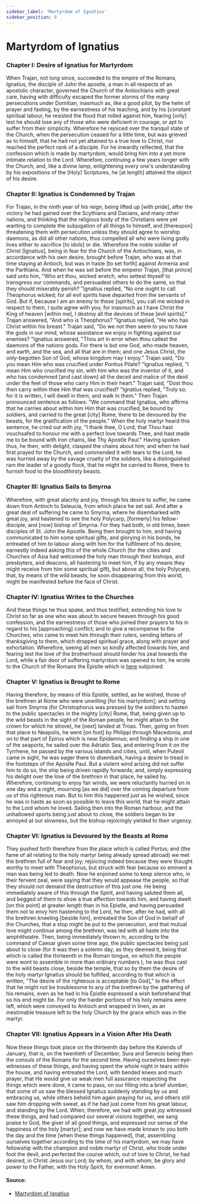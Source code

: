 ```yaml
---
sidebar_label: 'Martyrdom of Ignatius'
sidebar_position: 9
---
```


# Martyrdom of Ignatius

### Chapter I: Desire of Ignatius for Martyrdom

When Trajan, not long since, succeeded to the empire of the Romans, Ignatius, the disciple of John the apostle, a man in all respects of an apostolic character, governed the Church of the Antiochians with great care, having with difficulty escaped the former storms of the many persecutions under Domitian, inasmuch as, like a good pilot, by the helm of prayer and fasting, by the earnestness of his teaching, and by his [constant spiritual labour, he resisted the flood that rolled against him, fearing [only] lest he should lose any of those who were deficient in courage, or apt to suffer from their simplicity. Wherefore he rejoiced over the tranquil state of the Church, when the persecution ceased for a little time, but was grieved as to himself, that he had not yet attained to a true love to Christ, nor reached the perfect rank of a disciple. For he inwardly reflected, that the confession which is made by martyrdom, would bring him into a yet more intimate relation to the Lord. Wherefore, continuing a few years longer with the Church, and, like a divine lamp, enlightening every one's understanding by his expositions of the [Holy] Scriptures, he [at length] attained the object of his desire.

### Chapter II: Ignatius is Condemned by Trajan

For Trajan, in the ninth year of his reign, being lifted up [with pride], after the victory he had gained over the Scythians and Dacians, and many other nations, and thinking that the religious body of the Christians were yet wanting to complete the subjugation of all things to himself, and [thereupon] threatening them with persecution unless they should agree to worship daemons, as did all other nations, thus compelled all who were living godly lives either to sacrifice [to idols] or die. Wherefore the noble soldier of Christ [Ignatius], being in fear for the Church of the Antiochians, was, in accordance with his own desire, brought before Trajan, who was at that time staying at Antioch, but was in haste [to set forth] against Armenia and the Parthians. And when he was set before the emperor Trajan, [that prince] said unto him, "Who art thou, wicked wretch, who settest thyself to transgress our commands, and persuadest others to do the same, so that they should miserably perish? "Ignatius replied, "No one ought to call Theophorus wicked; for all evil spirits have departed from the servants of God. But if, because I am an enemy to these [spirits], you call me wicked in respect to them, I quite agree with you; for inasmuch as I have Christ the King of heaven [within me], I destroy all the devices of these [evil spirits]." Trajan answered, "And who is Theophorus? "Ignatius replied, "He who has Christ within his breast." Trajan said, "Do we not then seem to you to have the gods in our mind, whose assistance we enjoy in fighting against our enemies? "Ignatius answered, "Thou art in error when thou callest the daemons of the nations gods. For there is but one God, who made heaven, and earth, and the sea, and all that are in them; and one Jesus Christ, the only-begotten Son of God, whose kingdom may I enjoy." Trajan said, "Do you mean Him who was crucified under Pontius Pilate? "Ignatius replied, "I mean Him who crucified my sin, with him who was the inventor of it, and who has condemned [and cast down] all the deceit and malice of the devil under the feet of those who carry Him in their heart." Trajan said, "Dost thou then carry within thee Him that was crucified? "Ignatius replied, "Truly so; for it is written, I will dwell in them, and walk in them." Then Trajan pronounced sentence as follows: "We command that Ignatius, who affirms that he carries about within him Him that was crucified, be bound by soldiers, and carried to the great [city] Rome, there to be devoured by the beasts, for the gratification of the people." When the holy martyr heard this sentence, he cried out with joy, "I thank thee, O Lord, that Thou hast vouchsafed to honour me with a perfect love towards Thee, and hast made me to be bound with iron chains, like Thy Apostle Paul." Having spoken thus, he then, with delight, clasped the chains about him; and when he had first prayed for the Church, and commended it with tears to the Lord, he was hurried away by the savage cruelty of the soldiers, like a distinguished ram the leader of a goodly flock, that he might be carried to Rome, there to furnish food to the bloodthirsty beasts.

### Chapter III: Ignatius Sails to Smyrna

Wherefore, with great alacrity and joy, through his desire to suffer, he came down from Antioch to Seleucia, from which place he set sail. And after a great deal of suffering he came to Smyrna, where he disembarked with great joy, and hastened to see the holy Polycarp, [formerly] his fellow-disciple, and [now] bishop of Smyrna. For they had both, in old times, been disciples of St. John the Apostle. Being then brought to him, and having communicated to him some spiritual gifts, and glorying in his bonds, he entreated of him to labour along with him for the fulfilment of his desire; earnestly indeed asking this of the whole Church (for the cities and Churches of Asia had welcomed the holy man through their bishops, and presbyters, and deacons, all hastening to meet him, if by any means they might receive from him some spiritual gift), but above all, the holy Polycarp, that, by means of the wild beasts, he soon disappearing from this world, might be manifested before the face of Christ.

### Chapter IV: Ignatius Writes to the Churches

And these things he thus spake, and thus testified, extending his love to Christ so far as one who was about to secure heaven through his good confession, and the earnestness of those who joined their prayers to his in regard to his [approaching] conflict; and to give a recompense to the Churches, who came to meet him through their rulers, sending letters of thanksgiving to them, which dropped spiritual grace, along with prayer and exhortation. Wherefore, seeing all men so kindly affected towards him, and fearing lest the love of the brotherhood should hinder his zeal towards the Lord, while a fair door of suffering martyrdom was opened to him, he wrote to the Church of the Romans the Epistle which is [here](/docs/saints/saint-ignatius/letter-to-romans) subjoined.

### Chapter V: Ignatius is Brought to Rome

Having therefore, by means of this Epistle, settled, as he wished, those of the brethren at Rome who were unwilling [for his martyrdom]; and setting sail from Smyrna (for Christophorus was pressed by the soldiers to hasten to the public spectacles in the mighty [city] Rome, that, being given up to the wild beasts in the sight of the Roman people, he might attain to the crown for which he strove), he [next] landed at Troas. Then, going on from that place to Neapolis, he went [on foot] by Philippi through Macedonia, and on to that part of Epirus which is near Epidamnus; and finding a ship in one of the seaports, he sailed over the Adriatic Sea, and entering from it on the Tyrrhene, he passed by the various islands and cities, until, when Puteoli came in sight, he was eager there to disembark, having a desire to tread in the footsteps of the Apostle Paul. But a violent wind arising did not suffer him to do so, the ship being driven rapidly forwards; and, simply expressing his delight over the love of the brethren in that place, he sailed by. Wherefore, continuing to enjoy fair winds, we were reluctantly hurried on in one day and a night, mourning [as we did] over the coming departure from us of this righteous man. But to him this happened just as he wished, since he was in haste as soon as possible to leave this world, that he might attain to the Lord whom he loved. Sailing then into the Roman harbour, and the unhallowed sports being just about to close, the soldiers began to be annoyed at our slowness, but the bishop rejoicingly yielded to their urgency.

### Chapter VI: Ignatius is Devoured by the Beasts at Rome

They pushed forth therefore from the place which is called Portus; and (the fame of all relating to the holy martyr being already spread abroad) we met the brethren full of fear and joy; rejoicing indeed because they were thought worthy to meet with Theophorus, but struck with fear because so eminent a man was being led to death. Now he enjoined some to keep silence who, in their fervent zeal, were saying that they would appease the people, so that they should not demand the destruction of this just one. He being immediately aware of this through the Spirit, and having saluted them all, and begged of them to show a true affection towards him, and having dwelt [on this point] at greater length than in his Epistle, and having persuaded them not to envy him hastening to the Lord, he then, after he had, with all the brethren kneeling [beside him], entreated the Son of God in behalf of the Churches, that a stop might be put to the persecution, and that mutual love might continue among the brethren, was led with all haste into the amphitheatre. Then, being immediately thrown in, according to the command of Caesar given some time ago, the public spectacles being just about to close (for it was then a solemn day, as they deemed it, being that which is called the thirteenth in the Roman tongue, on which the people were wont to assemble in more than ordinary numbers ), he was thus cast to the wild beasts close, beside the temple, that so by them the desire of the holy martyr Ignatius should be fulfilled, according to that which is written, "The desire of the righteous is acceptable [to God]," to the effect that he might not be troublesome to any of the brethren by the gathering of his remains, even as he had in his Epistle expressed a wish beforehand that so his end might be. For only the harder portions of his holy remains were left, which were conveyed to Antioch and wrapped in linen, as an inestimable treasure left to the holy Church by the grace which was in the martyr.

### Chapter VII: Ignatius Appears in a Vision After His Death

Now these things took place on the thirteenth day before the Kalends of January, that is, on the twentieth of December, Sura and Senecio being then the consuls of the Romans for the second time. Having ourselves been eye-witnesses of these things, and having spent the whole night in tears within the house, and having entreated the Lord, with bended knees and much prayer, that He would give us weak men full assurance respecting the things which were done, it came to pass, on our filling into a brief slumber, that some of us saw the blessed Ignatius suddenly standing by us and embracing us, while others beheld him again praying for us, and others still saw him dropping with sweat, as if he had just come from his great labour, and standing by the Lord. When, therefore, we had with great joy witnessed these things, and had compared our several visions together, we sang praise to God, the giver of all good things, and expressed our sense of the happiness of the holy [martyr]; and now we have made known to you both the day and the time [when these things happened], that, assembling ourselves together according to the time of his martyrdom, we may have fellowship with the champion and noble martyr of Christ, who trode under foot the devil, and perfected the course which, out of love to Christ, he had desired, in Christ Jesus our Lord; by whom, and with whom, be glory and power to the Father, with the Holy Spirit, for evermore! Amen.

#### Source:

- [Martyrdom of Ignatius](http://persweb.wabash.edu/facstaff/royaltyr/AncientCities/web/bradleyj/Project%201/The%20Martyrdom%20of%20Ignatius.htm)
